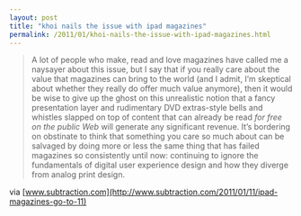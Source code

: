 ```yaml
---
layout: post
title: "khoi nails the issue with ipad magazines"
permalink: /2011/01/khoi-nails-the-issue-with-ipad-magazines.html
---
```


> A lot of people who make, read and love magazines have called me a naysayer about this issue, but I say that if you really care about the value that magazines can bring to the world (and I admit, I’m skeptical about whether they really do offer much value anymore), then it would be wise to give up the ghost on this unrealistic notion that a fancy presentation layer and rudimentary DVD extras-style bells and whistles slapped on top of content that can already be read _for free on the public Web_ will generate any significant revenue. It’s bordering on obstinate to think that something you care so much about can be salvaged by doing more or less the same thing that has failed magazines so consistently until now: continuing to ignore the fundamentals of digital user experience design and how they diverge from analog print design.

via [www.subtraction.com](http://www.subtraction.com/2011/01/11/ipad-magazines-go-to-11)